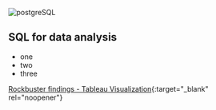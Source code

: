 ![postgreSQL](https://github.com/jjhanchi/moviesDB/assets/142347450/ea0bd7b9-551b-4fb7-a399-fd3baf8aa31c)
## SQL for data analysis
* one
* two
* three

[Rockbuster findings - Tableau Visualization](https://public.tableau.com/app/profile/jose.hanchi/viz/RockbusterDBSQLAnalysis/RockbusterDB){:target="_blank" rel="noopener"}
